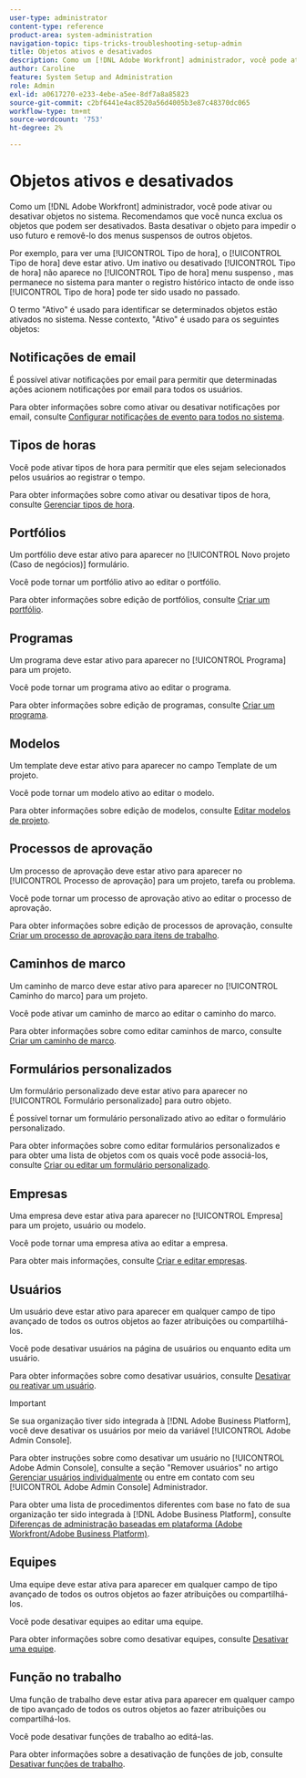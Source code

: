 ```yaml
---
user-type: administrator
content-type: reference
product-area: system-administration
navigation-topic: tips-tricks-troubleshooting-setup-admin
title: Objetos ativos e desativados
description: Como um [!DNL Adobe Workfront] administrador, você pode ativar ou desativar objetos no sistema. Recomendamos que você nunca exclua os objetos que podem ser desativados. Basta desativar o objeto para impedir o uso futuro e removê-lo dos menus suspensos de outros objetos.
author: Caroline
feature: System Setup and Administration
role: Admin
exl-id: a0617270-e233-4ebe-a5ee-8df7a8a85823
source-git-commit: c2bf6441e4ac8520a56d4005b3e87c48370dc065
workflow-type: tm+mt
source-wordcount: '753'
ht-degree: 2%

---
```


# Objetos ativos e desativados

Como um [!DNL Adobe Workfront] administrador, você pode ativar ou desativar objetos no sistema. Recomendamos que você nunca exclua os objetos que podem ser desativados. Basta desativar o objeto para impedir o uso futuro e removê-lo dos menus suspensos de outros objetos.

Por exemplo, para ver uma [!UICONTROL Tipo de hora], o [!UICONTROL Tipo de hora] deve estar ativo. Um inativo ou desativado [!UICONTROL Tipo de hora] não aparece no [!UICONTROL Tipo de hora] menu suspenso , mas permanece no sistema para manter o registro histórico intacto de onde isso [!UICONTROL Tipo de hora] pode ter sido usado no passado.

O termo &quot;Ativo&quot; é usado para identificar se determinados objetos estão ativados no sistema. Nesse contexto, &quot;Ativo&quot; é usado para os seguintes objetos:

## Notificações de email

É possível ativar notificações por email para permitir que determinadas ações acionem notificações por email para todos os usuários.

Para obter informações sobre como ativar ou desativar notificações por email, consulte [Configurar notificações de evento para todos no sistema](../../administration-and-setup/manage-workfront/emails/configure-event-notifications-for-everyone-in-the-system.md).

## Tipos de horas

Você pode ativar tipos de hora para permitir que eles sejam selecionados pelos usuários ao registrar o tempo.

Para obter informações sobre como ativar ou desativar tipos de hora, consulte [Gerenciar tipos de hora](../../administration-and-setup/set-up-workfront/configure-timesheets-schedules/hour-types.md).

## Portfólios

Um portfólio deve estar ativo para aparecer no [!UICONTROL Novo projeto (Caso de negócios)] formulário.

Você pode tornar um portfólio ativo ao editar o portfólio.

Para obter informações sobre edição de portfólios, consulte [Criar um portfólio](../../manage-work/portfolios/create-and-manage-portfolios/create-portfolios.md).

## Programas

Um programa deve estar ativo para aparecer no [!UICONTROL Programa] para um projeto.

Você pode tornar um programa ativo ao editar o programa.

Para obter informações sobre edição de programas, consulte [Criar um programa](../../manage-work/portfolios/create-and-manage-programs/create-program.md).

## Modelos

Um template deve estar ativo para aparecer no campo Template de um projeto.

Você pode tornar um modelo ativo ao editar o modelo.

Para obter informações sobre edição de modelos, consulte [Editar modelos de projeto](../../manage-work/projects/create-and-manage-templates/edit-templates.md).

## Processos de aprovação

Um processo de aprovação deve estar ativo para aparecer no [!UICONTROL Processo de aprovação] para um projeto, tarefa ou problema.

Você pode tornar um processo de aprovação ativo ao editar o processo de aprovação.

Para obter informações sobre edição de processos de aprovação, consulte [Criar um processo de aprovação para itens de trabalho](../../administration-and-setup/customize-workfront/configure-approval-milestone-processes/create-approval-processes.md).

## Caminhos de marco

Um caminho de marco deve estar ativo para aparecer no [!UICONTROL Caminho do marco] para um projeto.

Você pode ativar um caminho de marco ao editar o caminho do marco.

Para obter informações sobre como editar caminhos de marco, consulte [Criar um caminho de marco](../../administration-and-setup/customize-workfront/configure-approval-milestone-processes/create-milestone-path.md).

## Formulários personalizados

Um formulário personalizado deve estar ativo para aparecer no [!UICONTROL Formulário personalizado] para outro objeto.

É possível tornar um formulário personalizado ativo ao editar o formulário personalizado.

Para obter informações sobre como editar formulários personalizados e para obter uma lista de objetos com os quais você pode associá-los, consulte [Criar ou editar um formulário personalizado](../../administration-and-setup/customize-workfront/create-manage-custom-forms/create-or-edit-a-custom-form.md).

## Empresas

Uma empresa deve estar ativa para aparecer no [!UICONTROL Empresa] para um projeto, usuário ou modelo.

Você pode tornar uma empresa ativa ao editar a empresa.

Para obter mais informações, consulte [Criar e editar empresas](../../administration-and-setup/set-up-workfront/organizational-setup/create-and-edit-companies.md).

## Usuários

Um usuário deve estar ativo para aparecer em qualquer campo de tipo avançado de todos os outros objetos ao fazer atribuições ou compartilhá-los.

Você pode desativar usuários na página de usuários ou enquanto edita um usuário.

Para obter informações sobre como desativar usuários, consulte [Desativar ou reativar um usuário](../../administration-and-setup/add-users/create-and-manage-users/deactivate-a-user.md).

>[!IMPORTANT]
>
>Se sua organização tiver sido integrada à [!DNL Adobe Business Platform], você deve desativar os usuários por meio da variável [!UICONTROL Adobe Admin Console].
>
>Para obter instruções sobre como desativar um usuário no [!UICONTROL Adobe Admin Console], consulte a seção &quot;Remover usuários&quot; no artigo [Gerenciar usuários individualmente](https://helpx.adobe.com/enterprise/using/manage-users-individually.html) ou entre em contato com seu [!UICONTROL Adobe Admin Console] Administrador.
>
>Para obter uma lista de procedimentos diferentes com base no fato de sua organização ter sido integrada à [!DNL Adobe Business Platform], consulte [Diferenças de administração baseadas em plataforma (Adobe Workfront/Adobe Business Platform)](../../administration-and-setup/get-started-wf-administration/actions-in-admin-console.md).

## Equipes

Uma equipe deve estar ativa para aparecer em qualquer campo de tipo avançado de todos os outros objetos ao fazer atribuições ou compartilhá-los.

Você pode desativar equipes ao editar uma equipe.

Para obter informações sobre como desativar equipes, consulte [Desativar uma equipe](../../people-teams-and-groups/create-and-manage-teams/deactivate-a-team.md).

## Função no trabalho

Uma função de trabalho deve estar ativa para aparecer em qualquer campo de tipo avançado de todos os outros objetos ao fazer atribuições ou compartilhá-los.

Você pode desativar funções de trabalho ao editá-las.

Para obter informações sobre a desativação de funções de job, consulte [Desativar funções de trabalho](../../administration-and-setup/set-up-workfront/organizational-setup/deactivate-job-roles.md).
